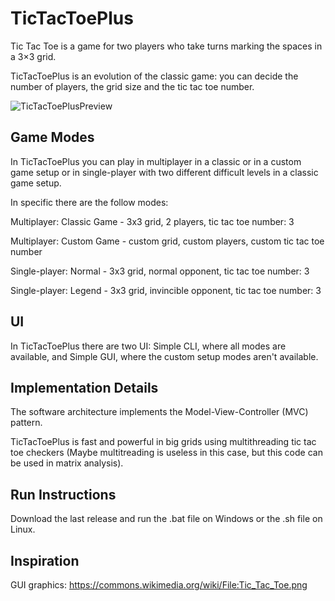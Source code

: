﻿# TicTacToePlus
Tic Tac Toe is a game for two players who take turns marking the spaces in a 3×3 grid.

TicTacToePlus is an evolution of the classic game: you can decide the number of players, the grid size and the tic tac toe number.

![TicTacToePlusPreview](https://user-images.githubusercontent.com/49209517/61174349-1ad41300-a59f-11e9-9e97-2c7a000ebc1b.png)



## Game Modes
In TicTacToePlus you can play in multiplayer in a classic or in a custom game setup or in single-player with two different difficult levels in a classic game setup.

In specific there are the follow modes:

Multiplayer: Classic Game - 3x3 grid, 2 players, tic tac toe number: 3

Multiplayer: Custom Game - custom grid, custom players, custom tic tac toe number

Single-player: Normal - 3x3 grid, normal opponent, tic tac toe number: 3

Single-player: Legend - 3x3 grid, invincible opponent, tic tac toe number: 3



## UI
In TicTacToePlus there are two UI: Simple CLI, where all modes are available, and Simple GUI, where the custom setup modes aren't available.



## Implementation Details
The software architecture implements the Model-View-Controller (MVC) pattern.

TicTacToePlus is fast and powerful in big grids using multithreading tic tac toe checkers (Maybe multitreading is useless in this case, but this code can be used in matrix analysis).



## Run Instructions
Download the last release and run the .bat file on Windows or the .sh file on Linux.



## Inspiration
GUI graphics: https://commons.wikimedia.org/wiki/File:Tic_Tac_Toe.png